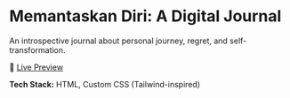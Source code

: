# Memantaskan Diri: A Digital Journal

An introspective journal about personal journey, regret, and self-transformation.

🔗 [Live Preview](https://github.com/rickyzakariap/jurnal)

**Tech Stack:** HTML, Custom CSS (Tailwind-inspired)
